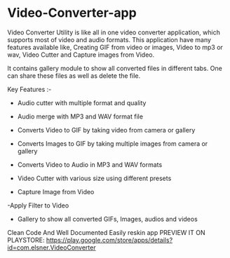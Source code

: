 # Video-Converter-app
 
Video Converter Utility is like all in one video converter application, which supports most of video and audio formats. This application have many features available like, Creating GIF from video or images, Video to mp3 or wav, Video Cutter and Capture images from Video.

It contains gallery module to show all converted files in different tabs. One can share these files as well as delete the file.

Key Features :-

- Audio cutter with multiple format and quality

- Audio merge with MP3 and WAV format file

- Converts Video to GIF by taking video from camera or gallery

- Converts Images to GIF by taking multiple images from camera or gallery

- Converts Video to Audio in MP3 and WAV formats

- Video Cutter with various size using different presets

- Capture Image from Video

-Apply Filter to Video

- Gallery to show all converted GIFs, Images, audios and videos

Clean Code And Well Documented
Easily reskin app
PREVIEW IT ON PLAYSTORE: https://play.google.com/store/apps/details?id=com.elsner.VideoConverter